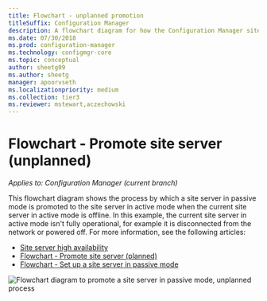 ```yaml
---
title: Flowchart - unplanned promotion
titleSuffix: Configuration Manager
description: A flowchart diagram for how the Configuration Manager site server in passive mode is promoted to active when the current site server in active mode is offline.
ms.date: 07/30/2018
ms.prod: configuration-manager
ms.technology: configmgr-core
ms.topic: conceptual
author: sheetg09
ms.author: sheetg
manager: apoorvseth
ms.localizationpriority: medium
ms.collection: tier3
ms.reviewer: mstewart,aczechowski
---
```


# Flowchart - Promote site server (unplanned)

*Applies to: Configuration Manager (current branch)*

This flowchart diagram shows the process by which a site server in passive mode is promoted to the site server in active mode when the current site server in active mode is offline. In this example, the current site server in active mode isn't fully operational, for example it is disconnected from the network or powered off. For more information, see the following articles:  
- [Site server high availability](site-server-high-availability.md)  
- [Flowchart - Promote site server (planned)](promote-site-server-flowchart.md)  
- [Flowchart - Set up a site server in passive mode](passive-site-server-flowchart.md)  

![Flowchart diagram to promote a site server in passive mode, unplanned process](media/promote-site-server-unplanned-flowchart.png)
